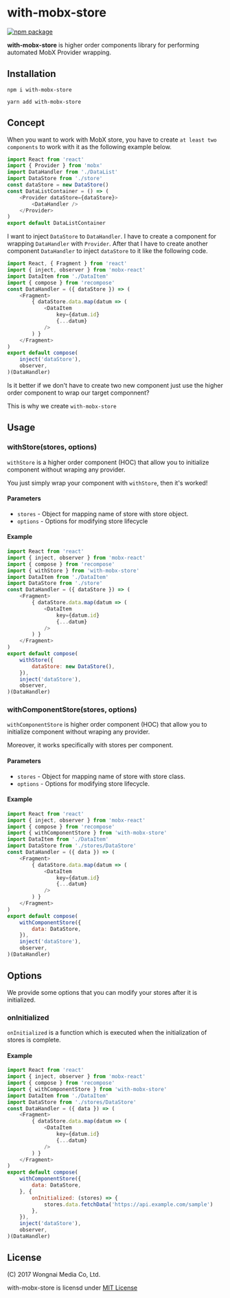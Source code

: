 # with-mobx-store

[![npm package][npm-badge]][npm]

**with-mobx-store** is higher order components library for performing automated MobX Provider wrapping.

## Installation

```
npm i with-mobx-store
```

```
yarn add with-mobx-store
```


## Concept

When you want to work with MobX store, you have to create `at least two components` to work with it as the following example below.

```js
import React from 'react'
import { Provider } from 'mobx'
import DataHandler from './DataList'
import DataStore from './store'
const dataStore = new DataStore()
const DataListContainer = () => (
    <Provider dataStore={dataStore}>
        <DataHandler />
    </Provider>
)
export default DataListContainer
```

I want to inject `DataStore` to `DataHandler`. I have to create a component for wrapping `DataHandler` with `Provider`. After that I have to create another component `DataHandler` to inject `dataStore` to it like the following code.

```js
import React, { Fragment } from 'react'
import { inject, observer } from 'mobx-react'
import DataItem from './DataItem'
import { compose } from 'recompose'
const DataHandler = ({ dataStore }) => (
    <Fragment>
        { dataStore.data.map(datum => (
            <DataItem
                key={datum.id}
                {...datum}
            />
        ) }
    </Fragment>
)
export default compose(
    inject('dataStore'),
    observer,
)(DataHandler)
```

Is it better if we don't have to create two new component just use the higher order component to wrap our target componnent?

This is why we create `with-mobx-store`

## Usage

### withStore(stores, options)

`withStore` is a higher order component (HOC) that allow you to initialize component without wraping any provider.

You just simply wrap your component with `withStore`, then it's worked!

#### Parameters

* `stores` - Object for mapping name of store with store object.
* `options` - Options for modifying store lifecycle

#### Example

```js
import React from 'react'
import { inject, observer } from 'mobx-react'
import { compose } from 'recompose'
import { withStore } from 'with-mobx-store'
import DataItem from './DataItem'
import DataStore from './store'
const DataHandler = ({ dataStore }) => (
    <Fragment>
        { dataStore.data.map(datum => (
            <DataItem
                key={datum.id}
                {...datum}
            />
        ) }
    </Fragment>
)
export default compose(
    withStore({
        dataStore: new DataStore(),
    }),
    inject('dataStore'),
    observer,
)(DataHandler)
```

### withComponentStore(stores, options)

`withComponentStore` is higher order component (HOC) that allow you to initialize component without wraping any provider.

Moreover, it works specifically with stores per component.

#### Parameters

* `stores` - Object for mapping name of store with store class.
* `options` - Options for modifying store lifecycle.

#### Example

```js
import React from 'react'
import { inject, observer } from 'mobx-react'
import { compose } from 'recompose'
import { withComponentStore } from 'with-mobx-store'
import DataItem from './DataItem'
import DataStore from './stores/DataStore'
const DataHandler = ({ data }) => (
    <Fragment>
        { dataStore.data.map(datum => (
            <DataItem
                key={datum.id}
                {...datum}
            />
        ) }
    </Fragment>
)
export default compose(
    withComponentStore({
        data: DataStore,
    }),
    inject('dataStore'),
    observer,
)(DataHandler)
```

## Options

We provide some options that you can modify your stores after it is initialized.

### onInitialized

`onInitialized` is a function which is executed when the initialization of stores is complete.

#### Example

```js
import React from 'react'
import { inject, observer } from 'mobx-react'
import { compose } from 'recompose'
import { withComponentStore } from 'with-mobx-store'
import DataItem from './DataItem'
import DataStore from './stores/DataStore'
const DataHandler = ({ data }) => (
    <Fragment>
        { dataStore.data.map(datum => (
            <DataItem
                key={datum.id}
                {...datum}
            />
        ) }
    </Fragment>
)
export default compose(
    withComponentStore({
        data: DataStore,
    }, {
        onInitialized: (stores) => {
            stores.data.fetchData('https://api.example.com/sample')
        },
    }),
    inject('dataStore'),
    observer,
)(DataHandler)
```

## License

(C) 2017 Wongnai Media Co, Ltd.

with-mobx-store is licensd under [MIT License](LICENSE.md)


[npm-badge]: https://img.shields.io/npm/v/npm-package.png?style=flat-square
[npm]: https://www.npmjs.com/package/with-mobx-store
